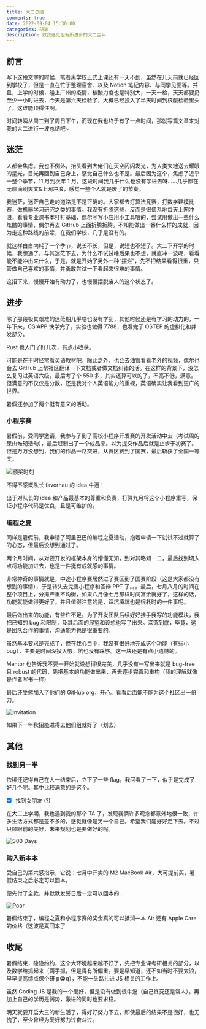 ```yaml
---
title: 大二总结
comments: true
date: 2022-09-04 15:30:00
categories: 随笔
description: 致我迷茫但有所进步的大二全年
---
```


## 前言

写下这段文字的时候，笔者离学校正式上课还有一天不到，虽然在几天前就已经回到学校了，但是一直在忙于整理宿舍、以及 Notion 笔记内容、与同学见面等。并且，上学的时候，碰上广州的疫情，核酸力度也是特别大，一天一检，天天都要扔至少一小时进去，今天是第六天检验了，大概已经投入了半天时间到核酸检验里头了，这谁能顶得住啊。

时间转瞬从周三到了周日下午，而现在我也终于有了一点时间，那就写篇文章来对我的大二进行一波总结吧~

## 迷茫

人都会焦虑。我也不例外，抬头看到大佬们在天空闪闪发光，为人类大地送去耀眼的星光，目光再回到自己身上，感觉自己什么也不是。最后因为这个，焦虑了近乎一整个季节，11 月到次年 1 月，这段时间我几乎什么也没有学进去呀......几乎都在无聊滴刷爽文&上网冲浪，感觉一整个人就是废了的节奏。

我迷茫，迷茫自己走的道路是不是正确的。大家都去打算法竞赛，打数学建模比赛，做机器学习研究之类的事情。我没有折腾这些，反而是很佛系地每天上网冲浪，看看专业课书本打打基础，偶尔写写小应用小工具啥的，尝试用做出一些什么炫酷的事情，偶尔再去 GitHub 上面折腾折腾。不知能做出一番什么样的成就，因为走这种路线的前辈，在我们学校，几乎是没有的。

就这样白白内耗了一个季节，说长不长，但是，说短也不短了。大二下开学的时候，我想通了，与其迷茫下去，为什么不试试啥后果也不想，就直冲一波呢，看看能不能冲出来什么，于是，就是开始了另外一种“摆烂”，先不把结果看得很重，只管做自己喜欢的事情，并勇敢尝试一下看起来很难的事情。

这招下来，慢慢开始有动力了，也慢慢摆脱废人的这个状态了。

## 进步

除了那段极其艰难的迷茫期几乎啥也没有学到，其他时候还是有学习的动力的，一年下来，CS:APP 快学完了，实验也做得 7788，也看完了 OSTEP 的虚拟化和并发部分。

Rust 也入门了好几次，有点小收获。

可能是在平时经常看英语教材吧，除此之外，也会去油管看看老外的视频，偶尔也会去 GitHub 上帮社区翻译一下文档或者做文档纠错的活。在这样的背景下，没怎么复习过英语六级，最后考了个 550 多，其实还算可以的了，不高不低，满意。但满意的不仅仅是分数，还是我对个人英语能力的重视，英语确实让我看到更广的世界。

暑假还参加了两个挺有意义的活动。

### 小程序赛

暑假前，受同学邀请，我参与了到了高校小程序开发赛的开发活动中去（~~考试周的屎山堆砌活动~~），最后赶制出了一个成品来。以为提交作品后就是止步于初赛了。但是万万没想到，我们的作品一路突进，从赛区赛到了国赛，最后斩获了全国一等奖。

![颁奖时刻](./WeChat-dev-prize.jpg)

不得不感慨队长 favorhau 的 idea 牛逼！

出于对队长的 idea 和产品最基本的尊重和负责，打算九月将这个小程序重写，保证小程序代码是优良，且是可维护的。

### 编程之夏

同样是暑假前，我申请了阿里巴巴的编程之夏活动，抱着申请一下试试不过就算了的心态，但最后没想到通过了。

两个月时间，从对要开发的框架本身的懵懂无知，到对其略知一二，最后找到切入点将功能加进去，也是一件挺有成就感的事情。

非常神奇的事情就是，中途小程序赛居然过了赛区到了国赛阶段（这是大家都没有想到的事情），于是转头去完善小程序和答辩 PPT 了。。。最后，七月八月的时间在整个项目上，分摊严重不均衡，如果八月像七月那样时间富余就好了，这样的话，功能就能做得更好了。并且值得注意的是，踩坑填坑也是很耗时的一件事呢。

最后做出来的功能，有些许不足。为了开发团队后续好好接手我写的功能模块，我把已知的 bug 和限制，及其后面的展望和设想也写了出来。深究到底，毕竟，这是团队合作的事情，沟通能力也是很重要的。

虽然基本要求是完成了，但在我心目中，我没有很好地完成这个功能（有些小 bug），主要是时间没投入够，坑也没有踩够。这一块还是有点小遗憾的。

Mentor 也告诉我不要一开始就设想得很完美，几乎没有一写出来就是 bug-free 且 robust 的代码，先把基本的功能做出来，再去逐步完善和重构（我的理解就像是作者写书一样）

最后还受邀加入了他们的 GitHub org，开心。看看后面能不能为这个社区出一份力。

![Invitation](./GitHub-org-invitation.png)

如果下一年秋招能进得去他们组就好了（划去）

## 其他

### 找到另一半

依稀还记得自己在大一结束后，立下了一些 flag，我回看了一下，似乎是完成了好几个呢。其中比较满意的是这个。

- [x] 找到女朋友 (?)

在大二上学期，我也遇到我的那个 TA 了，发现我俩许多观念都意外地很一致，许多生活方式都是差不多的，感觉就像是另一个自己。希望我们能好好走下去。不过只顾眼前的美好，未来规划也是要做好的呢。

![300 Days](./781662275051.jpg)

### 购入新本本

受自己的第六感指示，它说：七月中开卖的 M2 MacBook Air，大可提前买，暑假结束之后必定可以回本。

便先付了全款，并默默发誓日后一定可以回本的...

![Poor](./MacBook-detail.png)

暑假结束了，编程之夏和小程序赛的奖金真的可以抵消一本 Air 还有 Apple Care 的价格（这波是真回本了

## 收尾

暑假结束，隐隐约约，这个大环境越来越不好了，先把专业课考研相关的部分，以及数学给抓起来（两手抓，但是得有所偏重。要是早知道，还不如当时不要太浪，早早提高绩点保个研 p😭q），不能一头路扎进 JS 相关的工作上。

虽然 Coding JS 是我的一个爱好，但是没有做到很牛逼（自己终究还是常人）。再加上自己的学历是弱势，激进的同时也要求稳。

明天就要开启大三的新生活了，得好好努力下去，即使最后的结果不是很好，也无愧了，至少曾经为爱好努力过奋斗过。
